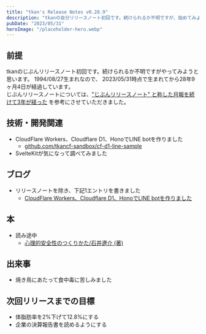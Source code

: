 ```yaml
---
title: "tkan's Release Notes v0.28.9"
description: "tkanの自分リリースノート初回です。続けられるか不明ですが、始めてみようと思います。"
pubDate: "2023/05/31"
heroImage: "/placeholder-hero.webp"
---
```


## 前提

tkanのじぶんリリースノート初回です。続けられるか不明ですがやってみようと思います。
1994/08/27生まれなので、 2023/05/31時点で生まれてから28年9ヶ月4日が経過しています。  
じぶんリリースノートについては、["じぶんリリースノート" と称した月報を続けて3年が経った](https://blog.a-know.me/entry/2023/05/01/120116) を参考にさせていただきました。

## 技術・開発関連

- CloudFlare Workers、Cloudflare D1、HonoでLINE botを作りました
  - [github.com/tkancf-sandbox/cf-d1-line-sample](https://github.com/tkancf-sandbox/cf-d1-line-sample)
- SvelteKitが気になって調べてみました

## ブログ

- リリースノートを除き、下記1エントリを書きました
  - [CloudFlare Workers、Cloudflare D1、HonoでLINE botを作りました](https://tkancf.com/blog/creating-line-bot-with-cloudflare-workers-d1-and-hono/)

## 本

- 読み途中
  - [心理的安全性のつくりかた/石井遼介 (著)](https://www.amazon.co.jp/心理的安全性のつくりかた-石井-遼介/dp/4820728245)

## 出来事

- 焼き鳥にあたって食中毒に苦しみました

## 次回リリースまでの目標

- 体脂肪率を2%下げて12.8%にする
- 企業の決算報告書を読めるようにする

